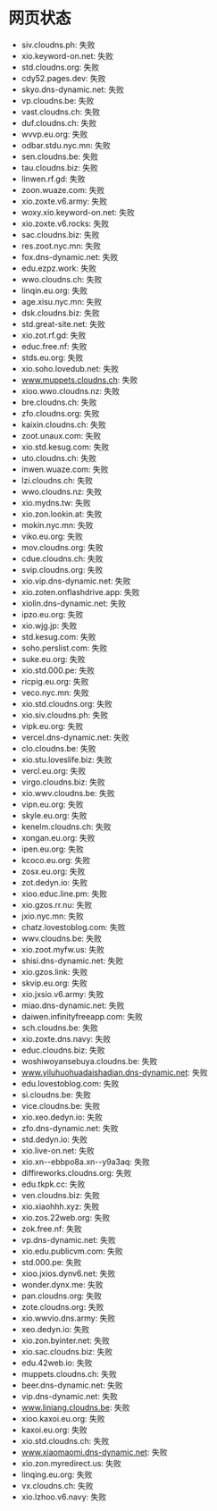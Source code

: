 # 网页状态
- siv.cloudns.ph: 失败
- xio.keyword-on.net: 失败
- std.cloudns.org: 失败
- cdy52.pages.dev: 失败
- skyo.dns-dynamic.net: 失败
- vp.cloudns.be: 失败
- vast.cloudns.ch: 失败
- duf.cloudns.ch: 失败
- wvvp.eu.org: 失败
- odbar.stdu.nyc.mn: 失败
- sen.cloudns.be: 失败
- tau.cloudns.biz: 失败
- linwen.rf.gd: 失败
- zoon.wuaze.com: 失败
- xio.zoxte.v6.army: 失败
- woxy.xio.keyword-on.net: 失败
- xio.zoxte.v6.rocks: 失败
- sac.cloudns.biz: 失败
- res.zoot.nyc.mn: 失败
- fox.dns-dynamic.net: 失败
- edu.ezpz.work: 失败
- wwo.cloudns.ch: 失败
- linqin.eu.org: 失败
- age.xisu.nyc.mn: 失败
- dsk.cloudns.biz: 失败
- std.great-site.net: 失败
- xio.zot.rf.gd: 失败
- educ.free.nf: 失败
- stds.eu.org: 失败
- xio.soho.lovedub.net: 失败
- www.muppets.cloudns.ch: 失败
- xioo.wwo.cloudns.nz: 失败
- bre.cloudns.ch: 失败
- zfo.cloudns.org: 失败
- kaixin.cloudns.ch: 失败
- zoot.unaux.com: 失败
- xio.std.kesug.com: 失败
- uto.cloudns.ch: 失败
- inwen.wuaze.com: 失败
- lzi.cloudns.ch: 失败
- wwo.cloudns.nz: 失败
- xio.mydns.tw: 失败
- xio.zon.lookin.at: 失败
- mokin.nyc.mn: 失败
- viko.eu.org: 失败
- mov.cloudns.org: 失败
- cdue.cloudns.ch: 失败
- svip.cloudns.org: 失败
- xio.vip.dns-dynamic.net: 失败
- xio.zoten.onflashdrive.app: 失败
- xiolin.dns-dynamic.net: 失败
- ipzo.eu.org: 失败
- xio.wjg.jp: 失败
- std.kesug.com: 失败
- soho.perslist.com: 失败
- suke.eu.org: 失败
- xio.std.000.pe: 失败
- ricpig.eu.org: 失败
- veco.nyc.mn: 失败
- xio.std.cloudns.org: 失败
- xio.siv.cloudns.ph: 失败
- vipk.eu.org: 失败
- vercel.dns-dynamic.net: 失败
- clo.cloudns.be: 失败
- xio.stu.loveslife.biz: 失败
- vercl.eu.org: 失败
- virgo.cloudns.biz: 失败
- xio.wwv.cloudns.be: 失败
- vipn.eu.org: 失败
- skyle.eu.org: 失败
- kenelm.cloudns.ch: 失败
- xongan.eu.org: 失败
- ipen.eu.org: 失败
- kcoco.eu.org: 失败
- zosx.eu.org: 失败
- zot.dedyn.io: 失败
- xioo.educ.line.pm: 失败
- xio.gzos.rr.nu: 失败
- jxio.nyc.mn: 失败
- chatz.lovestoblog.com: 失败
- wwv.cloudns.be: 失败
- xio.zoot.myfw.us: 失败
- shisi.dns-dynamic.net: 失败
- xio.gzos.link: 失败
- skvip.eu.org: 失败
- xio.jxsio.v6.army: 失败
- miao.dns-dynamic.net: 失败
- daiwen.infinityfreeapp.com: 失败
- sch.cloudns.be: 失败
- xio.zoxte.dns.navy: 失败
- educ.cloudns.biz: 失败
- woshiwoyansebuya.cloudns.be: 失败
- www.yiluhuohuadaishadian.dns-dynamic.net: 失败
- edu.lovestoblog.com: 失败
- si.cloudns.be: 失败
- vice.cloudns.be: 失败
- xio.xeo.dedyn.io: 失败
- zfo.dns-dynamic.net: 失败
- std.dedyn.io: 失败
- xio.live-on.net: 失败
- xio.xn--ebbpo8a.xn--y9a3aq: 失败
- diffireworks.cloudns.org: 失败
- edu.tkpk.cc: 失败
- ven.cloudns.biz: 失败
- xio.xiaohhh.xyz: 失败
- xio.zos.22web.org: 失败
- zok.free.nf: 失败
- vp.dns-dynamic.net: 失败
- xio.edu.publicvm.com: 失败
- std.000.pe: 失败
- xioo.jxios.dynv6.net: 失败
- wonder.dynx.me: 失败
- pan.cloudns.org: 失败
- zote.cloudns.org: 失败
- xio.wwvio.dns.army: 失败
- xeo.dedyn.io: 失败
- xio.zon.byinter.net: 失败
- xio.sac.cloudns.biz: 失败
- edu.42web.io: 失败
- muppets.cloudns.ch: 失败
- beer.dns-dynamic.net: 失败
- vip.dns-dynamic.net: 失败
- www.liniang.cloudns.be: 失败
- xioo.kaxoi.eu.org: 失败
- kaxoi.eu.org: 失败
- xio.std.cloudns.ch: 失败
- www.xiaomaomi.dns-dynamic.net: 失败
- xio.zon.myredirect.us: 失败
- linqing.eu.org: 失败
- vx.cloudns.ch: 失败
- xio.lzhoo.v6.navy: 失败
